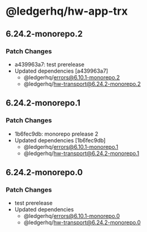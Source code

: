 # @ledgerhq/hw-app-trx

## 6.24.2-monorepo.2

### Patch Changes

- a439963a7: test prerelease
- Updated dependencies [a439963a7]
  - @ledgerhq/errors@6.10.1-monorepo.2
  - @ledgerhq/hw-transport@6.24.2-monorepo.2

## 6.24.2-monorepo.1

### Patch Changes

- 1b6fec9db: monorepo prelease 2
- Updated dependencies [1b6fec9db]
  - @ledgerhq/errors@6.10.1-monorepo.1
  - @ledgerhq/hw-transport@6.24.2-monorepo.1

## 6.24.2-monorepo.0

### Patch Changes

- test prerelease
- Updated dependencies
  - @ledgerhq/errors@6.10.1-monorepo.0
  - @ledgerhq/hw-transport@6.24.2-monorepo.0
